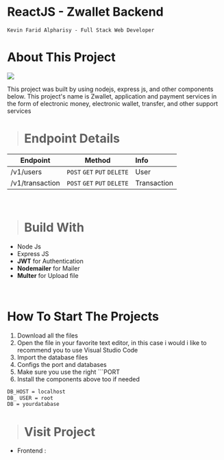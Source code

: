 # ReactJS - Zwallet Backend
    Kevin Farid Alpharisy - Full Stack Web Developer

# About This Project 
<img src="https://miro.medium.com/max/365/1*d2zLEjERsrs1Rzk_95QU9A.png" style="margin-left: auto; margin-right: auto;" />
<p> This project was built by using nodejs, express js, and other components below. This project's name is Zwallet, application and payment services in the form of electronic money, electronic wallet, transfer, and other support services </p>

># Endpoint Details
| Endpoint      | Method           | Info |
| ------------- |:-------------:|:---|
| /v1/users  | `POST` `GET` `PUT` `DELETE` | User |
| /v1/transaction | `POST` `GET` `PUT` `DELETE` | Transaction |

<br>

># Build With

* Node Js
* Express JS
* **JWT** for Authentication
* **Nodemailer** for Mailer
* **Multer** for Upload file

<br>



# How To Start The Projects
<ol>
  <li> Download all the files </li>
  <li> Open the file in your favorite text editor, in this case i would i like to recommend you to use Visual Studio Code </li>
  <li> Import the database files  </li>
  <li> Configs the port and databases  </li>     
  <li> Make sure you use the right ```PORT  </li>
  <li> Install the components above too if needed  </li>
</ol>


```bash
DB_HOST = localhost
DB_ USER = root
DB = yourdatabase
```

># Visit Project
* Frontend :


